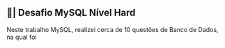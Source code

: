 ## 🎲| Desafio MySQL Nível Hard

Neste trabalho MySQL, realizei cerca de 10 questões de Banco de Dados, na qual foi


